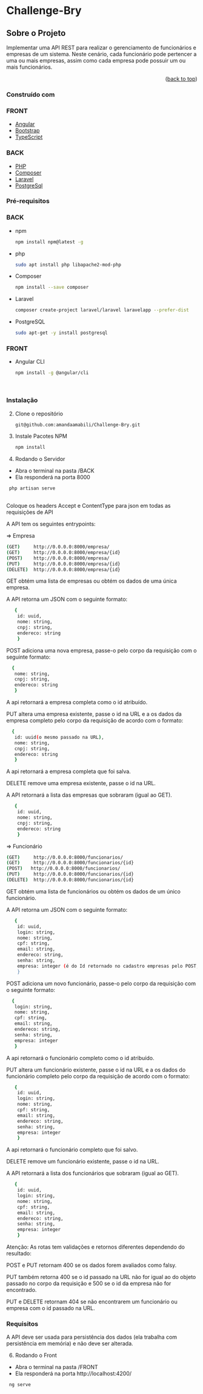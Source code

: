 # Challenge-Bry





## Sobre o Projeto


 Implementar uma API REST para realizar o gerenciamento de funcionários e empresas de um sistema.
Neste cenário, cada funcionário pode pertencer a uma ou mais empresas, assim como cada empresa
pode possuir um ou mais funcionários. 

<p align="right">(<a href="#top">back to top</a>)</p>



### Construído com


### FRONT

* [Angular](https://angular.io/)
* [Bootstrap](https://getbootstrap.com/docs/5.1/getting-started/introduction/)
* [TypeScript](https://www.typescriptlang.org/)

### BACK

* [PHP](https://www.php.net/)
* [Composer](https://www.npmjs.com/package/composer)
* [Laravel](https://laravel.com/)
* [PostgreSql](https://www.postgresql.org/)



### Pré-requisitos

### BACK

* npm
  ```sh
  npm install npm@latest -g
  ```

* php
  ```sh
  sudo apt install php libapache2-mod-php
  ```
* Composer
  ```sh
  npm install --save composer
  ```  
* Laravel
  ```sh
  composer create-project laravel/laravel laravelapp --prefer-dist
  ```
  
* PostgreSQL
  ```sh
  sudo apt-get -y install postgresql
  ```
  
### FRONT  
  
* Angular CLI

  ```sh
  npm install -g @angular/cli
  ```
  <br/>
  
  

### Instalação



2. Clone o repositório
   ```sh
   git@github.com:amandaamabili/Challenge-Bry.git
   ```
3. Instale Pacotes NPM
   ```sh
   npm install 
   ```

4. Rodando o Servidor
<ul> 
  <li> 
   Abra o terminal na pasta /BACK
   </li>
  <li> 
   Ela responderá na porta 8000
   </li></ul>

```sh
 php artisan serve
  
   ```

Coloque os headers Accept e ContentType para json em todas as requisições de API

A API tem os seguintes entrypoints:

=> Empresa

```sh
(GET)     http://0.0.0.0:8000/empresa/
(GET)     http://0.0.0.0:8000/empresa/{id}
(POST)    http://0.0.0.0:8000/empresa/
(PUT)     http://0.0.0.0:8000/empresa/{id}
(DELETE)  http://0.0.0.0:8000/empresa/{id}
   ```
   
GET obtém uma lista de empresas ou obtém os dados de uma única  empresa.

A API retorna um JSON com o seguinte formato:

```sh
   {
    id: uuid,
    nome: string,
    cnpj: string,
    endereco: string
    }
   ```
   
POST adiciona uma nova empresa, passe-o pelo corpo da requisição com o seguinte formato: 
 
 ```sh
   {
    nome: string,
    cnpj: string,
    endereco: string
    }
   ```
A api retornará a empresa completa como o id atribuído.

PUT altera uma empresa existente, passe o id na URL e a os dados da empresa completo pelo corpo da requisição de acordo com o formato: 
 
 ```sh
   {
    id: uuid(o mesmo passado na URL),
    nome: string,
    cnpj: string,
    endereco: string
    }
   ```
A api retornará a empresa completa que foi salva.

DELETE remove uma empresa existente, passe o id na URL.

A API retornará a lista das empresas que sobraram (igual ao GET).

```sh
   {
    id: uuid,
    nome: string,
    cnpj: string,
    endereco: string
    }
   ```
 
=> Funcionário

```sh
(GET)     http://0.0.0.0:8000/funcionarios/
(GET)     http://0.0.0.0:8000/funcionarios/{id}
(POST)   http://0.0.0.0:8000/funcionarios/
(PUT)     http://0.0.0.0:8000/funcionarios/{id}
(DELETE)  http://0.0.0.0:8000/funcionarios/{id}
   ```
GET obtém uma lista de funcionários ou obtém os dados de um único funcionário.

A API retorna um JSON com o seguinte formato:

```sh
   {
    id: uuid,
    login: string,
    nome: string,
    cpf: string,
    email: string,
    endereco: string,
    senha: string,
    empresa: integer (é do Id retornado no cadastro empresas pelo POST, é necessário ao menos uma empresa ter sido cadastrada para não dar erro 500  (Internal         Server Error já que ambas API's são relacionadas)
    }
   ```
   
POST adiciona um novo funcionário, passe-o pelo corpo da requisição com o seguinte formato: 
 
 ```sh
   {
    login: string,
    nome: string,
    cpf: string,
    email: string,
    endereco: string,
    senha: string,
    empresa: integer
    }
   ```
A api retornará o funcionário completo como o id atribuído.

PUT altera um funcionário existente, passe o id na URL e a os dados do funcionário completo pelo corpo da requisição de acordo com o formato: 
 

```sh
   {
    id: uuid,
    login: string,
    nome: string,
    cpf: string,
    email: string,
    endereco: string,
    senha: string,
    empresa: integer 
    }
   ```
A api retornará o funcionário completo que foi salvo.

DELETE remove um funcionário existente, passe o id na URL.

A API retornará a lista dos funcionários que sobraram (igual ao GET).


```sh
   {
    id: uuid,
    login: string,
    nome: string,
    cpf: string,
    email: string,
    endereco: string,
    senha: string,
    empresa: integer 
    }
   ```
   
Atenção: As rotas tem validações e retornos diferentes dependendo do resultado:

POST e PUT retornam 400 se os dados forem avaliados como falsy.

PUT também retorna 400 se o id passado na URL não for igual ao do objeto passado no corpo da requisição e 500 se o id da empresa não for encontrado.

PUT e DELETE retornam 404 se não encontrarem um funcionário ou empresa com o id passado na URL.

### Requisitos

A API deve ser usada para persistência dos dados (ela trabalha com persistência em memória) e não deve ser alterada.

6. Rodando o Front
<ul> 
  <li> 
   Abra o terminal na pasta /FRONT
   </li>
  <li> 
   Ela responderá na porta http://localhost:4200/
   </li></ul>


```sh
 ng serve  
   ```
   
  
